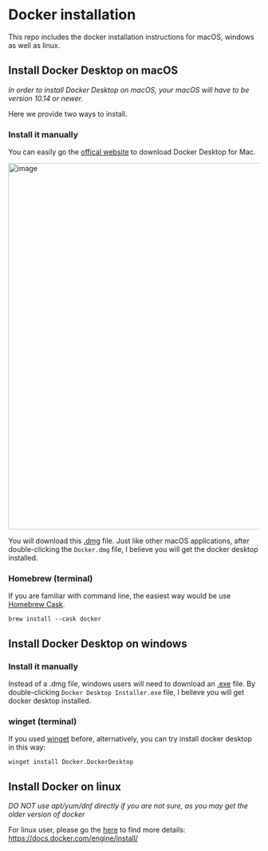 # Docker installation
This repo includes the docker installation instructions for macOS, windows as well as linux.

## Install Docker Desktop on macOS
_In order to install Docker Desktop on macOS, your macOS will have to be version 10.14 or newer._

Here we provide two ways to install.

### Install it manually
You can easily go the [offical website](https://www.docker.com/products/docker-desktop) to download Docker Desktop for Mac.

<img width="733" alt="image" src="https://user-images.githubusercontent.com/25631641/110496385-549b4b00-80ed-11eb-888c-a4baf9ecc313.png">

You will download this [.dmg](https://desktop.docker.com/mac/stable/Docker.dmg) file. Just like other macOS applications, after double-clicking the `Docker.dmg` file, I believe you will get the docker desktop installed.

### Homebrew (terminal)
If you are familiar with command line, the easiest way would be use [Homebrew Cask](https://github.com/Homebrew/homebrew-cask).

```
brew install --cask docker
```

## Install Docker Desktop on windows
### Install it manually
Instead of a .dmg file, windows users will need to download an [.exe](https://desktop.docker.com/win/stable/Docker%20Desktop%20Installer.exe) file. By double-clicking `Docker Desktop Installer.exe` file, I believe you will get docker desktop installed.

### winget (terminal)
If you used [winget](https://docs.microsoft.com/en-us/windows/package-manager/winget/) before, alternatively, you can try install docker desktop in this way:
```
winget install Docker.DockerDesktop
```

## Install Docker on linux
_DO NOT use apt/yum/dnf directly if you are not sure, as you may get the older version of docker_

For linux user, please go the [here](https://docs.docker.com/engine/install/) to find more details: https://docs.docker.com/engine/install/
